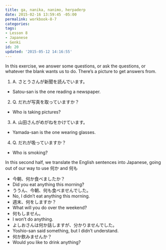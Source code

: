 ```yaml
---
title: ga, nanika, nanimo, herpaderp
date: 2015-02-16 13:59:45 -05:00
permalink: workbook-8-7
categories:
tags:
- Lesson 8
- Japanese
- Genki
id: 20
updated: '2015-05-12 14:16:55'
---
```


In this exercise, we answer some questions, or ask the questions, or whatever the blank wants us to do. There’s a picture to get answers from.

1. A. さとうさんが新聞を読んでいます。
 - Satou-san is the one reading a newspaper.
2. Q. だれが写真を取っていますか？
 - Who is taking pictures?
3. A. 山田さんがめがねをかけています。
 - Yamada-san is the one wearing glasses.
4. Q. だれが吸っていますか？
 - Who is smoking?

In this second half, we translate the English sentences into Japanese, going out of our way to use 何か and 何も

- 今朝、何か食べましたか？
 - Did you eat anything this morning?
- ううん、今朝、何も食べませんでした。
 - No, I didn’t eat anything this morning.
- 週末、何をしますか？
 - What will you do over the weekend?
- 何もしません。
 - I won’t do anything.
- よしおさんは何か話しますが、分かりませんでした。
 - Yoshio-san said something, but I didn’t understand.
- 何か飲みませんか？
 - Would you like to drink anything?
